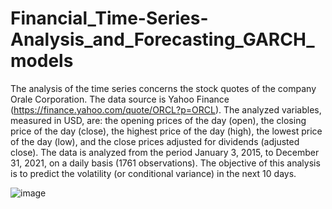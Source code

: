 # Financial_Time-Series-Analysis_and_Forecasting_GARCH_models
The analysis of the time series concerns the stock quotes of the company Orale Corporation. The data source is Yahoo Finance (https://finance.yahoo.com/quote/ORCL?p=ORCL). The analyzed variables, measured in USD, are: the opening prices of the day (open), the closing price of the day (close), the highest price of the day (high), the lowest price of the day (low), and the close prices adjusted for dividends (adjusted close). The data is analyzed from the period January 3, 2015, to December 31, 2021, on a daily basis (1761 observations). The objective of this analysis is to predict the volatility (or conditional variance) in the next 10 days.




![image](https://github.com/filippo2206/Financial_Time-Series-Analysis_and_Forecasting_GARCH_models/assets/133592168/12b58a3d-d6dc-4068-bec7-33d72aa475f0)
